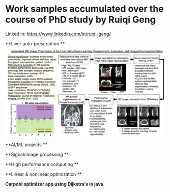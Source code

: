 # Work samples accumulated over the course of PhD study by Ruiqi Geng

Linked in: https://www.linkedin.com/in/ruiqi-geng/

**Liver auto-prescription **
![alt text](https://github.com/rgeng5/WorkSamples/blob/main/Liver_organ_detection/Overview.png?raw=true)

**AI/ML projects **

**Signal/image processing **

**High performance computing **

**Linear & nonlinear optimization **

**Carpool optimizer app using Dijkstra's in java**